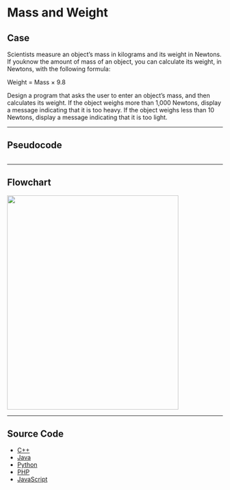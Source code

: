 # Mass and Weight

## Case

Scientists measure an object’s mass in kilograms and its weight in Newtons. If youknow the amount of mass of an object, you can calculate its weight, in Newtons, with the following formula:

Weight = Mass × 9.8

Design a program that asks the user to enter an object’s mass, and then calculates its weight. If the object weighs more than 1,000 Newtons, display a message indicating that it is too heavy. If the object weighs less than 10 Newtons, display a message indicating that it is too light.

<hr>

## Pseudocode

```

```

<hr>

## Flowchart

<img src="design/.png" width="400" height="500">

<hr>

## Source Code

- [C++](source-code/.cpp)
- [Java](source-code/.java)
- [Python](source-code/.py)
- [PHP](source-code/.php)
- [JavaScript](source-code/.js)
